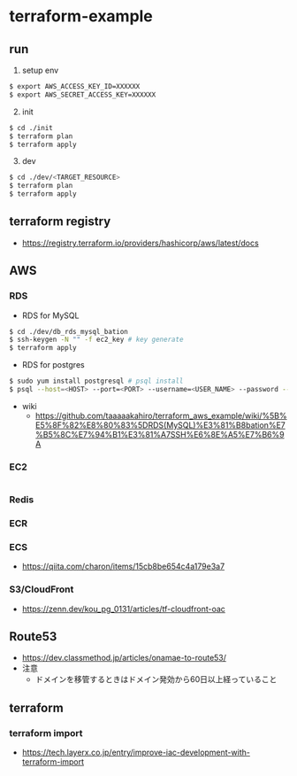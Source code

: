 # terraform-example

## run
1.  setup env
```sh
$ export AWS_ACCESS_KEY_ID=XXXXXX
$ export AWS_SECRET_ACCESS_KEY=XXXXXX
```

2. init
```sh
$ cd ./init
$ terraform plan
$ terraform apply  
```

3. dev
```sh
$ cd ./dev/<TARGET_RESOURCE>
$ terraform plan
$ terraform apply
```

## terraform registry
 - https://registry.terraform.io/providers/hashicorp/aws/latest/docs

## AWS
### RDS
 - RDS for MySQL
```sh
$ cd ./dev/db_rds_mysql_bation
$ ssh-keygen -N "" -f ec2_key # key generate
$ terraform apply
```
 - RDS for postgres
```sh
$ sudo yum install postgresql # psql install
$ psql --host=<HOST> --port=<PORT> --username=<USER_NAME> --password --dbname=<DB_NAME> # login
```
- wiki
    - https://github.com/taaaaakahiro/terraform_aws_example/wiki/%5B%E5%8F%82%E8%80%83%5DRDS(MySQL)%E3%81%B8bation%E7%B5%8C%E7%94%B1%E3%81%A7SSH%E6%8E%A5%E7%B6%9A

### EC2
```sh
```

### Redis

### ECR

### ECS
 - https://qiita.com/charon/items/15cb8be654c4a179e3a7  
 
### S3/CloudFront
- https://zenn.dev/kou_pg_0131/articles/tf-cloudfront-oac

## Route53
 - https://dev.classmethod.jp/articles/onamae-to-route53/
 - 注意
    - ドメインを移管するときはドメイン発効から60日以上経っていること

## terraform
### terraform import
 - https://tech.layerx.co.jp/entry/improve-iac-development-with-terraform-import
